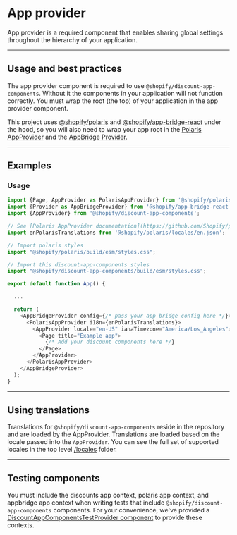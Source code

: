 # App provider

App provider is a required component that enables sharing global settings throughout the hierarchy of your application.

---

## Usage and best practices

The app provider component is required to use `@shopify/discount-app-components`. Without it the components in your application will not function correctly. You must wrap the root (the top) of your application in the app provider component.

This project uses [@shopify/polaris](https://github.com/Shopify/polaris) and [@shopify/app-bridge-react](https://github.com/Shopify/app-bridge/tree/main/packages/app-bridge-react) under the hood, so you will also need to wrap your app root in the [Polaris AppProvider](https://github.com/Shopify/polaris/blob/main/polaris-react/src/components/AppProvider/README.md) and the [AppBridge Provider](https://github.com/Shopify/app-bridge/blob/main/packages/app-bridge-react/src/components/Provider/README.md).

---

## Examples

### Usage 

```js
import {Page, AppProvider as PolarisAppProvider} from '@shopify/polaris';
import {Provider as AppBridgeProvider} from '@shopify/app-bridge-react';
import {AppProvider} from '@shopify/discount-app-components';

// See [Polaris AppProvider documentation](https://github.com/Shopify/polaris/blob/main/polaris-react/src/components/AppProvider/README.md#using-translations) for more details on using Polaris translations
import enPolarisTranslations from '@shopify/polaris/locales/en.json';

// Import polaris styles
import "@shopify/polaris/build/esm/styles.css";

// Import this discount-app-components styles
import "@shopify/discount-app-components/build/esm/styles.css";

export default function App() {

  ...

  return (
    <AppBridgeProvider config={/* pass your app bridge config here */}>
      <PolarisAppProvider i18n={enPolarisTranslations}>
        <AppProvider locale="en-US" ianaTimezone="America/Los_Angeles">
          <Page title="Example app">
            {/* Add your discount components here */}
          </Page>
        </AppProvider>
      </PolarisAppProvider>
    </AppBridgeProvider>
  );
}
```

---

## Using translations

Translations for `@shopify/discount-app-components` reside in the repository and are loaded by the AppProvider. Translations are loaded based on the locale passed into the `AppProvider`. You can see the full set of supported locales in the top level [/locales](https://github.com/Shopify/discount-app-components/tree/main/locales) folder.

---
## Testing components

You must include the discounts app context, polaris app context, and appbridge app context when writing tests that include `@shopify/discount-app-components` components. For your convenience, we've provided a [DiscountAppComponentsTestProvider component](https://github.com/Shopify/discount-app-components/blob/main/src/components/DiscountAppComponentsTestProvider/DiscountAppComponentsTestProvider.tsx) to provide these contexts.
